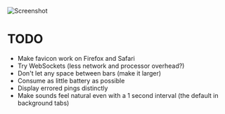 ![Screenshot](https://raw.github.com/frosas/lag/master/screenshot.png)

# TODO

- Make favicon work on Firefox and Safari
- Try WebSockets (less network and processor overhead?)
- Don't let any space between bars (make it larger)
- Consume as little battery as possible
- Display errored pings distinctly
- Make sounds feel natural even with a 1 second interval (the default in background tabs)
